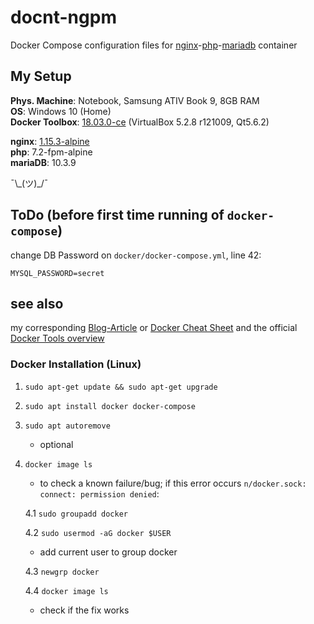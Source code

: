 # docnt-ngpm
Docker Compose configuration files for [nginx](https://unit.nginx.org/)-[php](https://www.php.net/)-[mariadb](https://mariadb.org/) container

## My Setup

**Phys. Machine**: Notebook, Samsung ATIV Book 9, 8GB RAM  
**OS**: Windows 10 (Home)  
**Docker Toolbox**: [18.03.0-ce](https://github.com/docker/toolbox/releases/tag/v18.03.0-ce) (VirtualBox 5.2.8 r121009, Qt5.6.2)  
  
**nginx**: [1.15.3-alpine](https://github.com/docker-library/repo-info/blob/master/repos/nginx/local/1.15-alpine.md)  
**php**: 7.2-fpm-alpine  
**mariaDB**: 10.3.9  

¯\\\_(ツ)\_/¯

## ToDo (before first time running of `docker-compose`)

change DB Password on `docker/docker-compose.yml`, line 42:

   `MYSQL_PASSWORD=secret`

## see also
my corresponding [Blog-Article](http://mysolutions.blog.lederich.de/2018/10/03/einen-webserver-mit-docker-toolbox-erstellen/) or [Docker Cheat Sheet](https://github.com/dele1972/my-Docker-Cheat-Sheet) and the official [Docker Tools overview](https://docs.docker.com/toolbox/overview/)
  
### Docker Installation (Linux)

1. `sudo apt-get update && sudo apt-get upgrade`
2. `sudo apt install docker docker-compose`
3. `sudo apt autoremove`
   - optional
4. `docker image ls`
   - to check a known failure/bug; if this error occurs `n/docker.sock: connect: permission denied`:

   4.1 `sudo groupadd docker`

   4.2 `sudo usermod -aG docker $USER`
      - add current user to group docker

   4.3 `newgrp docker`

   4.4 `docker image ls`
      - check if the fix works
